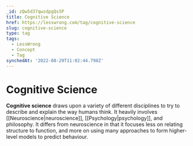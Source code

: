 ```yaml
---
_id: zQw5d37qwzdpgQs5P
title: Cognitive Science
href: https://lesswrong.com/tag/cognitive-science
slug: cognitive-science
type: tag
tags:
  - LessWrong
  - Concept
  - Tag
synchedAt: '2022-08-29T11:02:44.798Z'
---
```

# Cognitive Science

**Cognitive science** draws upon a variety of different disciplines to try to describe and explain the way humans think. It heavily involves [[Neuroscience|neuroscience]], [[Psychology|psychology]], and philosophy. It differs from neuroscience in that it focuses less on relating structure to function, and more on using many approaches to form higher-level models to predict behaviour.